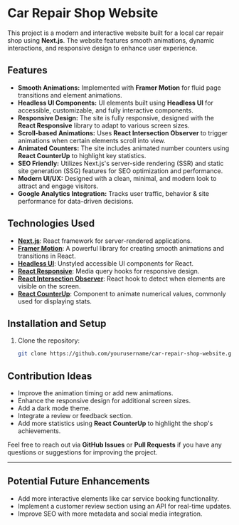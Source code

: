 # Car Repair Shop Website

This project is a modern and interactive website built for a local car repair shop using **Next.js**. The website features smooth animations, dynamic interactions, and responsive design to enhance user experience.

## Features

- **Smooth Animations:** Implemented with **Framer Motion** for fluid page transitions and element animations.
- **Headless UI Components:** UI elements built using **Headless UI** for accessible, customizable, and fully interactive components.
- **Responsive Design:** The site is fully responsive, designed with the **React Responsive** library to adapt to various screen sizes.
- **Scroll-based Animations:** Uses **React Intersection Observer** to trigger animations when certain elements scroll into view.
- **Animated Counters:** The site includes animated number counters using **React CounterUp** to highlight key statistics.
- **SEO Friendly:** Utilizes Next.js's server-side rendering (SSR) and static site generation (SSG) features for SEO optimization and performance.
- **Modern UI/UX:** Designed with a clean, minimal, and modern look to attract and engage visitors.
- **Google Analytics Integration:** Tracks user traffic, behavior & site performance for data-driven decisions.


## Technologies Used

- [**Next.js**](https://nextjs.org/): React framework for server-rendered applications.
- [**Framer Motion**](https://www.framer.com/motion/): A powerful library for creating smooth animations and transitions in React.
- [**Headless UI**](https://headlessui.dev/): Unstyled accessible UI components for React.
- [**React Responsive**](https://www.npmjs.com/package/react-responsive): Media query hooks for responsive design.
- [**React Intersection Observer**](https://www.npmjs.com/package/react-intersection-observer): React hook to detect when elements are visible on the screen.
- [**React CounterUp**](https://www.npmjs.com/package/react-countup): Component to animate numerical values, commonly used for displaying stats.

## Installation and Setup

1. Clone the repository:

   ```bash
   git clone https://github.com/yourusername/car-repair-shop-website.git
   ```

## Contribution Ideas

- Improve the animation timing or add new animations.
- Enhance the responsive design for additional screen sizes.
- Add a dark mode theme.
- Integrate a review or feedback section.
- Add more statistics using **React CounterUp** to highlight the shop's achievements.

Feel free to reach out via **GitHub Issues** or **Pull Requests** if you have any questions or suggestions for improving the project.

---

## Potential Future Enhancements

- Add more interactive elements like car service booking functionality.
- Implement a customer review section using an API for real-time updates.
- Improve SEO with more metadata and social media integration.
